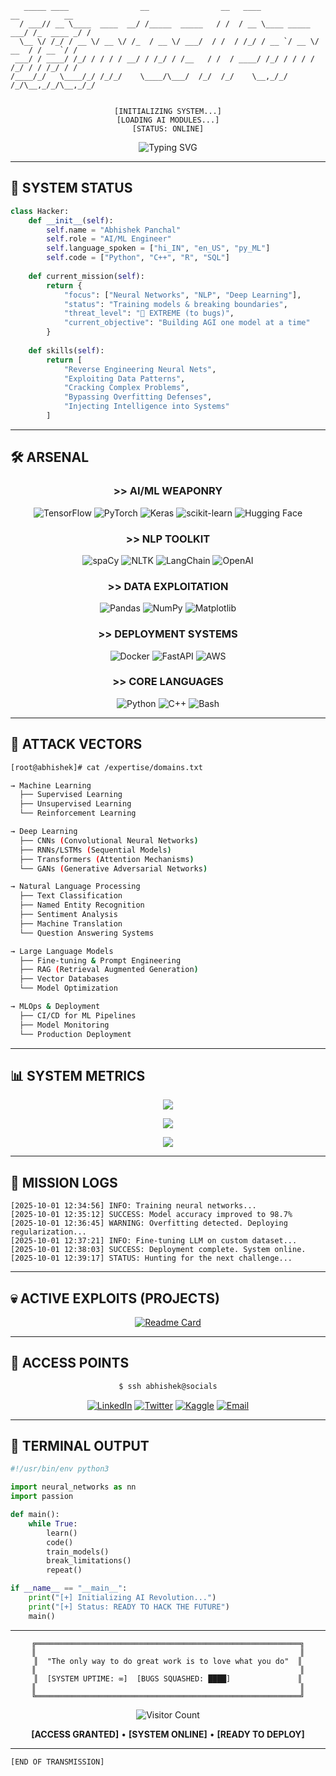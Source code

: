 ```
   _____ ____                __                __   ____                  __          __
  / ___// __ \____  ____  __/ /_____  _____   / /  / __ \____ _____  ___/ /_  ____ _/ /
  \__ \/ /_/ / __ \/ __ \/ /_  / __ \/ ___/  / /  / /_/ / __ `/ __ \/ __  / / __ `/ / 
 ___/ / ____/ /_/ / / / / __/ / /_/ / /__   / /  / ____/ /_/ / / / / /_/ / / /_/ / /  
/____/_/   \____/_/ /_/_/    \____/\___/  /_/  /_/    \__,_/_/ /_/\__,_/_/\__,_/_/   
                                                                                        
```

<div align="center">

```ascii
[INITIALIZING SYSTEM...]
[LOADING AI MODULES...]
[STATUS: ONLINE]
```

![Typing SVG](https://readme-typing-svg.demolab.com?font=Fira+Code&weight=600&size=22&duration=3000&pause=800&color=00FF00&center=true&vCenter=true&random=false&width=600&lines=root%40abhishek~%24+whoami;AI+%26+ML+Engineer;NLP+%7C+Deep+Learning;Hacking+Neural+Networks;Building+Intelligent+Systems;%3E_+Access+Granted...)

</div>

---

## 📡 SYSTEM STATUS

```python
class Hacker:
    def __init__(self):
        self.name = "Abhishek Panchal"
        self.role = "AI/ML Engineer"
        self.language_spoken = ["hi_IN", "en_US", "py_ML"]
        self.code = ["Python", "C++", "R", "SQL"]
        
    def current_mission(self):
        return {
            "focus": ["Neural Networks", "NLP", "Deep Learning"],
            "status": "Training models & breaking boundaries",
            "threat_level": "🔴 EXTREME (to bugs)",
            "current_objective": "Building AGI one model at a time"
        }
    
    def skills(self):
        return [
            "Reverse Engineering Neural Nets",
            "Exploiting Data Patterns", 
            "Cracking Complex Problems",
            "Bypassing Overfitting Defenses",
            "Injecting Intelligence into Systems"
        ]
```

---

## 🛠️ ARSENAL

<div align="center">

### >> AI/ML WEAPONRY
![TensorFlow](https://img.shields.io/badge/TensorFlow-000000?style=flat-square&logo=tensorflow&logoColor=FF6F00)
![PyTorch](https://img.shields.io/badge/PyTorch-000000?style=flat-square&logo=pytorch&logoColor=EE4C2C)
![Keras](https://img.shields.io/badge/Keras-000000?style=flat-square&logo=keras&logoColor=D00000)
![scikit-learn](https://img.shields.io/badge/scikit--learn-000000?style=flat-square&logo=scikit-learn&logoColor=F7931E)
![Hugging Face](https://img.shields.io/badge/🤗_Transformers-000000?style=flat-square)

### >> NLP TOOLKIT
![spaCy](https://img.shields.io/badge/spaCy-000000?style=flat-square&logo=spacy&logoColor=09A3D5)
![NLTK](https://img.shields.io/badge/NLTK-000000?style=flat-square&logo=python&logoColor=00FF00)
![LangChain](https://img.shields.io/badge/LangChain-000000?style=flat-square&logo=chainlink&logoColor=00FF00)
![OpenAI](https://img.shields.io/badge/OpenAI-000000?style=flat-square&logo=openai&logoColor=412991)

### >> DATA EXPLOITATION
![Pandas](https://img.shields.io/badge/Pandas-000000?style=flat-square&logo=pandas&logoColor=150458)
![NumPy](https://img.shields.io/badge/NumPy-000000?style=flat-square&logo=numpy&logoColor=013243)
![Matplotlib](https://img.shields.io/badge/Matplotlib-000000?style=flat-square&logo=python&logoColor=00FF00)

### >> DEPLOYMENT SYSTEMS
![Docker](https://img.shields.io/badge/Docker-000000?style=flat-square&logo=docker&logoColor=2496ED)
![FastAPI](https://img.shields.io/badge/FastAPI-000000?style=flat-square&logo=fastapi&logoColor=009688)
![AWS](https://img.shields.io/badge/AWS-000000?style=flat-square&logo=amazon-aws&logoColor=FF9900)

### >> CORE LANGUAGES
![Python](https://img.shields.io/badge/Python-000000?style=flat-square&logo=python&logoColor=00FF00)
![C++](https://img.shields.io/badge/C++-000000?style=flat-square&logo=cplusplus&logoColor=00599C)
![Bash](https://img.shields.io/badge/Bash-000000?style=flat-square&logo=gnu-bash&logoColor=00FF00)

</div>

---

## 🎯 ATTACK VECTORS

```bash
[root@abhishek]# cat /expertise/domains.txt

→ Machine Learning
  ├── Supervised Learning
  ├── Unsupervised Learning  
  └── Reinforcement Learning

→ Deep Learning
  ├── CNNs (Convolutional Neural Networks)
  ├── RNNs/LSTMs (Sequential Models)
  ├── Transformers (Attention Mechanisms)
  └── GANs (Generative Adversarial Networks)

→ Natural Language Processing
  ├── Text Classification
  ├── Named Entity Recognition
  ├── Sentiment Analysis
  ├── Machine Translation
  └── Question Answering Systems

→ Large Language Models
  ├── Fine-tuning & Prompt Engineering
  ├── RAG (Retrieval Augmented Generation)
  ├── Vector Databases
  └── Model Optimization

→ MLOps & Deployment
  ├── CI/CD for ML Pipelines
  ├── Model Monitoring
  └── Production Deployment
```

---

## 📊 SYSTEM METRICS

<div align="center">

![](https://github-readme-stats.vercel.app/api?username=ABPanchal1074&show_icons=true&theme=dark&hide_border=true&bg_color=000000&title_color=00FF00&icon_color=00FF00&text_color=00FF00&border_radius=0)

![](https://github-readme-streak-stats.herokuapp.com/?user=ABPanchal1074&theme=dark&hide_border=true&background=000000&ring=00FF00&fire=FF0000&currStreakLabel=00FF00&border_radius=0)

![](https://github-readme-stats.vercel.app/api/top-langs/?username=ABPanchal1074&layout=compact&theme=dark&hide_border=true&bg_color=000000&title_color=00FF00&text_color=00FF00&border_radius=0)

</div>

---

## 🏴 MISSION LOGS

```log
[2025-10-01 12:34:56] INFO: Training neural networks...
[2025-10-01 12:35:12] SUCCESS: Model accuracy improved to 98.7%
[2025-10-01 12:36:45] WARNING: Overfitting detected. Deploying regularization...
[2025-10-01 12:37:21] INFO: Fine-tuning LLM on custom dataset...
[2025-10-01 12:38:03] SUCCESS: Deployment complete. System online.
[2025-10-01 12:39:17] STATUS: Hunting for the next challenge...
```

---

## 💀 ACTIVE EXPLOITS (PROJECTS)

<div align="center">

[![Readme Card](https://github-readme-stats.vercel.app/api/pin/?username=ABPanchal1074&repo=project-name&theme=dark&hide_border=true&bg_color=000000&title_color=00FF00&icon_color=00FF00&text_color=00FF00&border_radius=0)](https://github.com/ABPanchal1074)

</div>

---

## 🔐 ACCESS POINTS

<div align="center">

```bash
$ ssh abhishek@socials
```

[![LinkedIn](https://img.shields.io/badge/LinkedIn-000000?style=for-the-badge&logo=linkedin&logoColor=0077B5)](https://linkedin.com/in/yourprofile)
[![Twitter](https://img.shields.io/badge/Twitter-000000?style=for-the-badge&logo=x&logoColor=ffffff)](https://twitter.com/yourhandle)
[![Kaggle](https://img.shields.io/badge/Kaggle-000000?style=for-the-badge&logo=kaggle&logoColor=20BEFF)](https://kaggle.com/yourprofile)
[![Email](https://img.shields.io/badge/Email-000000?style=for-the-badge&logo=gmail&logoColor=D14836)](mailto:your.email@example.com)

</div>

---

## 📡 TERMINAL OUTPUT

```python
#!/usr/bin/env python3

import neural_networks as nn
import passion

def main():
    while True:
        learn()
        code()
        train_models()
        break_limitations()
        repeat()

if __name__ == "__main__":
    print("[+] Initializing AI Revolution...")
    print("[+] Status: READY TO HACK THE FUTURE")
    main()
```

---

<div align="center">

```
╔═══════════════════════════════════════════════════════════╗
║                                                           ║
║  "The only way to do great work is to love what you do"  ║
║                                                           ║
║  [SYSTEM UPTIME: ∞]  [BUGS SQUASHED: ████]               ║
║                                                           ║
╚═══════════════════════════════════════════════════════════╝
```

![Visitor Count](https://profile-counter.glitch.me/ABPanchal1074/count.svg)

**[ACCESS GRANTED]** • **[SYSTEM ONLINE]** • **[READY TO DEPLOY]**

</div>

---

```
[END OF TRANSMISSION]
```
